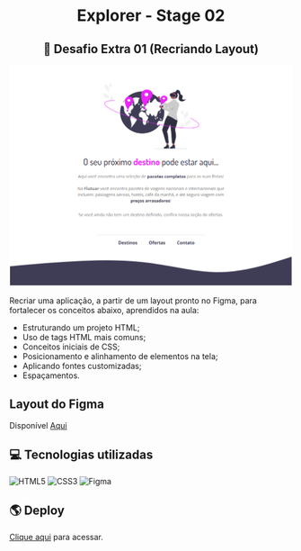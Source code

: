 <h1 align="center"> Explorer - Stage 02 </h1>

<h2 align="center">  📝 Desafio Extra 01 (Recriando Layout) </center> </h2>

![layout desafio 01](/image/preview.png)

Recriar uma aplicação, a partir de um layout pronto no Figma, para fortalecer os conceitos abaixo, aprendidos na aula:

<ul>
  <li>Estruturando um projeto HTML;</li>
  <li>Uso de tags HTML mais comuns;</li>
  <li>Conceitos iniciais de CSS;</li>
  <li>Posicionamento e alinhamento de elementos na tela;</li>
  <li>Aplicando fontes customizadas;</li>
  <li>Espaçamentos.</li>

</ul>

## Layout do Figma

Disponível [Aqui](https://www.figma.com/file/waisYRoNzeBgIxOyrz0b2R/Projeto01-Extra/duplicate)

## 💻 Tecnologias utilizadas

![HTML5](https://img.shields.io/badge/HTML5-E34F26?style=for-the-badge&logo=html5&logoColor=white) ![CSS3](https://img.shields.io/badge/CSS3-1572B6?style=for-the-badge&logo=css3&logoColor=white) ![Figma](https://img.shields.io/badge/Figma-BB33FF?style=for-the-badge&logo=figma&logoColor=white)


## 🌎 Deploy

[Clique aqui](https://karen-cardoso.github.io/explorer-stage02-desafio_extra01/) para acessar.
